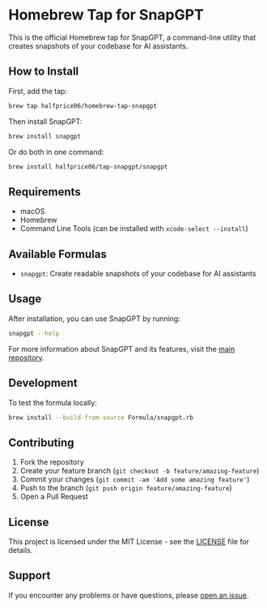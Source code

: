 # Homebrew Tap for SnapGPT

This is the official Homebrew tap for SnapGPT, a command-line utility that creates snapshots of your codebase for AI assistants.

## How to Install

First, add the tap:
```bash
brew tap halfprice06/homebrew-tap-snapgpt
```

Then install SnapGPT:
```bash
brew install snapgpt
```

Or do both in one command:
```bash
brew install halfprice06/tap-snapgpt/snapgpt
```

## Requirements

- macOS
- Homebrew
- Command Line Tools (can be installed with `xcode-select --install`)

## Available Formulas

- `snapgpt`: Create readable snapshots of your codebase for AI assistants

## Usage

After installation, you can use SnapGPT by running:
```bash
snapgpt --help
```

For more information about SnapGPT and its features, visit the [main repository](https://github.com/halfprice06/snapgpt).

## Development

To test the formula locally:
```bash
brew install --build-from-source Formula/snapgpt.rb
```

## Contributing

1. Fork the repository
2. Create your feature branch (`git checkout -b feature/amazing-feature`)
3. Commit your changes (`git commit -am 'Add some amazing feature'`)
4. Push to the branch (`git push origin feature/amazing-feature`)
5. Open a Pull Request

## License

This project is licensed under the MIT License - see the [LICENSE](LICENSE) file for details.

## Support

If you encounter any problems or have questions, please [open an issue](https://github.com/halfprice06/homebrew-tap-snapgpt/issues).
